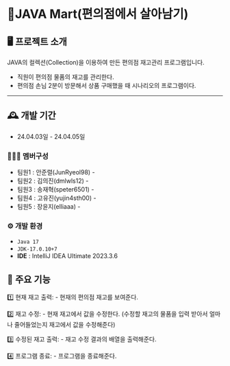 # 🛒JAVA Mart(편의점에서 살아남기)

## 🖥️ 프로젝트 소개
JAVA의 컬렉션(Collection)을 이용하여 만든 편의점 재고관리 프로그램입니다.
- 직원이 편의점 물품의 재고를 관리한다.
- 편의점 손님 2분이 방문해서 상품 구매했을 때 시나리오의 프로그램이다.
  
<hr/>

## 🕰️ 개발 기간
- 24.04.03일 - 24.04.05일
### 🧑‍🤝‍🧑 멤버구성
- 팀원1 : 안준렬(JunRyeol98) -
- 팀원2 : 김의진(dmlwls12) - 
- 팀원3 : 송재혁(speter6501) -
- 팀원4 : 고유진(yujin4sth00) -
- 팀원5 : 장윤지(elliaaa) -

### ⚙️ 개발 환경
- ``` Java 17 ```
- ``` JDK-17.0.10+7 ```
- **IDE** : IntelliJ IDEA Ultimate 2023.3.6

## 📌 주요 기능
1️⃣ 현재 재고 출력: 
    - 현재의 편의점 재고를 보여준다.
    
2️⃣ 재고 수정: 
    - 현재 재고에서 값을 수정한다. (수정할 재고의 물품을 입력 받아서 얼마나 줄어들었는지 재고에서 값을 수정해준다)


3️⃣ 수정된 재고 출력:
    - 재고 수정 결과의 배열을 출력해준다.


4️⃣ 프로그램 종료:
    - 프로그램을 종료해준다.





